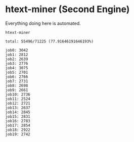 # htext-miner (Second Engine)

Everything doing here is automated.

```
htext-miner

total: 55496/71225 (77.91646191646193%)

job0: 3042
job1: 2812
job2: 2639
job3: 2776
job4: 3075
job5: 2701
job6: 2766
job7: 2731
job8: 2698
job9: 2661
job10: 2736
job11: 2524
job12: 2721
job13: 2637
job14: 2845
job15: 2831
job16: 2783
job17: 2854
job18: 2922
job19: 2742
```